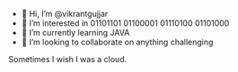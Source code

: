 - 👋 Hi, I’m @vikrantgujjar
- 👀 I’m interested in 01101101 01100001 01110100 01101000
- 🌱 I’m currently learning JAVA
- 💞️ I’m looking to collaborate on anything challenging 
<!--- 📫 How to reach me vikrantgaurav08@gmail.com --->

Sometimes I wish I was a cloud.
<!---
vikrantgujjar/vikrantgujjar is a ✨ special ✨ repository because its `README.md` (this file) appears on your GitHub profile.
You can click the Preview link to take a look at your changes.
--->
